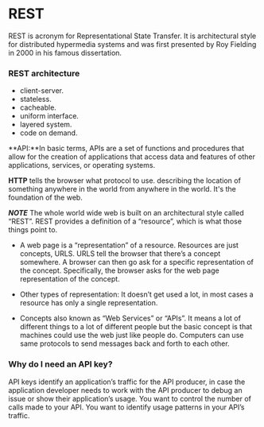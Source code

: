 # REST 

REST is acronym for Representational State Transfer. It is architectural style for distributed hypermedia systems and was first presented by Roy Fielding in 2000 in his famous dissertation.

### REST architecture
* client-server.
* stateless.
* cacheable.
* uniform interface.
* layered system.
* code on demand.

**API:**In basic terms, APIs are a set of functions and procedures that allow for the creation of applications that access data and features of other applications, services, or operating systems.

**HTTP** tells the browser what protocol to use. describing the location of something anywhere in the world from anywhere in the world. It's the foundation of the web. 

***NOTE*** The whole world wide web is built on an architectural style called “REST”. REST provides a definition of a “resource”, which is what those things point to.

* A web page is a “representation” of a resource. Resources are just concepts, URLS. URLS tell the browser that there’s a concept somewhere. A browser can then go ask for a specific representation of the concept. Specifically, the browser asks for the web page representation of the concept.

* Other types of representation: It doesn’t get used a lot, in most cases a resource has only a single representation.

* Concepts also known as “Web Services” or “APIs”. It means a lot of different things to a lot of different people but the basic concept is that machines could use the web just like people do. Computers can use same protocols to send messages back and forth to each other.

### Why do I need an API key?

API keys identify an application’s traffic for the API producer, in case the application developer needs to work with the API producer to debug an issue or show their application’s usage. You want to control the number of calls made to your API. You want to identify usage patterns in your API’s traffic.
